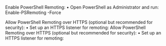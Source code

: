 Enable PowerShell Remoting:
	•	Open PowerShell as Administrator and run:
Enable-PSRemoting -Force

Allow PowerShell Remoting over HTTPS (optional but recommended for security):
	•	Set up an HTTPS listener for remoting:
 Allow PowerShell Remoting over HTTPS (optional but recommended for security):
	•	Set up an HTTPS listener for remoting:

 


